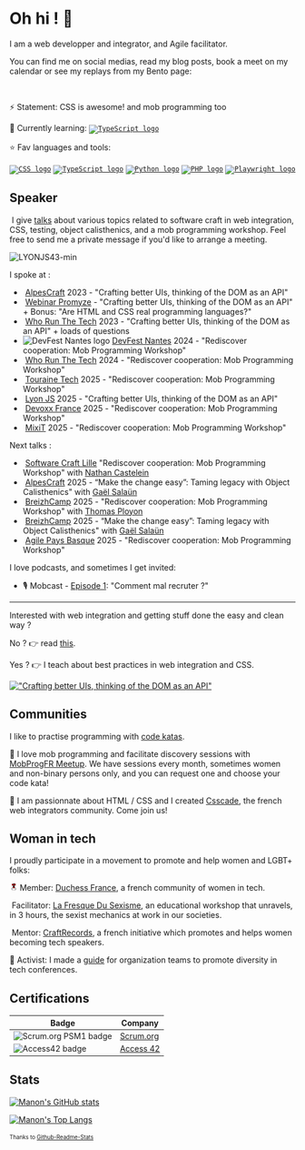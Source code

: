# Oh hi ! 👋

I am a web developper and integrator, and Agile facilitator.

You can find me on social medias, read my blog posts, book a meet on my calendar or see my replays from my Bento page:

<a href="https://bento.me/manoncarbonnel" target="_blank"><img width="25px" src="https://cdn.prod.website-files.com/6335b33630f88833a92915fc/63e501246a370e0d4462f2ed_herologo.png" alt="" /></a> 

⚡ Statement: CSS is awesome! and mob programming too

🌱 Currently learning: <a href="https://www.typescriptlang.org/"><code><img width="18px" src="https://upload.wikimedia.org/wikipedia/commons/thumb/4/4c/Typescript_logo_2020.svg/2048px-Typescript_logo_2020.svg.png" alt="TypeScript logo"/></code></a>

⭐️ Fav languages and tools:

<a href="https://developer.mozilla.org/en-US/docs/Web/CSS"><code><img width="18px" src="https://upload.wikimedia.org/wikipedia/commons/thumb/d/d5/CSS3_logo_and_wordmark.svg/1200px-CSS3_logo_and_wordmark.svg.png" alt="CSS logo"/></code></a> <a href="https://www.typescriptlang.org/"><code><img width="18px" src="https://upload.wikimedia.org/wikipedia/commons/thumb/4/4c/Typescript_logo_2020.svg/2048px-Typescript_logo_2020.svg.png" alt="TypeScript logo"/></code></a> <a href="https://www.python.org/"><code><img width="18px" src="https://upload.wikimedia.org/wikipedia/commons/thumb/c/c3/Python-logo-notext.svg/1200px-Python-logo-notext.svg.png" alt="Python logo"/></code></a> <a href="https://www.php.net/"><code><img width="18px" src="https://upload.wikimedia.org/wikipedia/commons/thumb/2/27/PHP-logo.svg/2560px-PHP-logo.svg.png" alt="PHP logo"/></code></a> <a href="https://playwright.dev/"><code><img width="18px" src="https://playwright.dev/img/playwright-logo.svg" alt="Playwright logo"/></code></a>

## Speaker

<img width="14px" src="https://d1fdloi71mui9q.cloudfront.net/9L67stmTvm9DSEGUPh3I_sessionize.png" alt=""/> I give [talks](https://sessionize.com/manon-carbonnel/) about various topics related to software craft in web integration, CSS, testing, object calisthenics, and a mob programming workshop. Feel free to send me a private message if you'd like to arrange a meeting.

![LYONJS43-min](https://github.com/user-attachments/assets/d06fbf9c-7400-4e03-ac09-dbaf02fd8b42)

I spoke at :

* <img width="14px" src="https://d1fdloi71mui9q.cloudfront.net/V3odxu6iRcCdZoNqUvT1_alpescraft.png" alt=""/> [AlpesCraft](https://youtu.be/rzPwyMVVAQI) 2023 - "Crafting better UIs, thinking of the DOM as an API"
* <img width="14px" src="https://d1fdloi71mui9q.cloudfront.net/RVSqur9xQ4SPVRR2jua0_promyze.png" alt=""/> [Webinar Promyze](https://youtu.be/_0-ZyuY0xdA) - "Crafting better UIs, thinking of the DOM as an API" + Bonus: "Are HTML and CSS real programming languages?"
* <img width="14px" src="https://whorunthetech.com/wp-content/uploads/2023/05/who-run-the-tech-logo-V2-1.png" alt=""/> [Who Run The Tech](https://youtu.be/ufdjnMGGYbk?si=5thhWGxtMhUSCrAM) 2023 - "Crafting better UIs, thinking of the DOM as an API" + loads of questions
* <img width="14px" src="https://devfest2024.gdgnantes.com/images/logo-long.svg" alt="DevFest Nantes logo"/> [DevFest Nantes](https://devfest2024.gdgnantes.com/sessions/redecouvrir_la_cooperation___atelier_de_mob_programming/) 2024 - "Rediscover cooperation: Mob Programming Workshop"
* <img width="14px" src="http://whorunthetech.com/wp-content/uploads/2023/05/who-run-the-tech-icone-V1.png" alt=""/> [Who Run The Tech](https://whorunthetech.com/) 2024 - "Rediscover cooperation: Mob Programming Workshop"
* <img width="14px" src="https://touraine.tech/_nuxt/img/logo.97c6093.svg" alt=""/> [Touraine Tech](https://touraine.tech/) 2025 - "Rediscover cooperation: Mob Programming Workshop"
* <img width="14px" src="https://www.lyonjs.org/android-chrome-512x512.png" alt=""/> [Lyon JS](https://youtu.be/jZGWoGgeeJ0?si=g7jel7k4TzZlc6W-) 2025 - "Crafting better UIs, thinking of the DOM as an API"
* <img width="14px" src="https://www.devoxx.fr/wp-content/uploads/2023/10/devoxxfrance.svg" alt=""/> [Devoxx France](https://www.devoxx.fr/) 2025 - "Rediscover cooperation: Mob Programming Workshop"
* <img width="14px" src="https://mixitconf.org/images/png/fbpreview.png" alt=""/> [MixiT](https://mixitconf.org/) 2025 - "Rediscover cooperation: Mob Programming Workshop"

Next talks :
* <img width="14px" src="https://encrypted-tbn0.gstatic.com/images?q=tbn:ANd9GcR0t2749W45Dk5Ap4Qznd5sxv5zMbRqvMkuXg" alt=""/> [Software Craft Lille](https://www.meetup.com/software-craftsmanship-lille/events/307437811) "Rediscover cooperation: Mob Programming Workshop" with [Nathan Castelein](https://www.linkedin.com/in/nathancastelein/)
* <img width="14px" src="https://d1fdloi71mui9q.cloudfront.net/V3odxu6iRcCdZoNqUvT1_alpescraft.png" alt=""/> [AlpesCraft](https://www.alpescraft.fr/) 2025 - “Make the change easy”: Taming legacy with Object Calisthenics" with [Gaël Salaün]([https://github.com/gsalaun1](https://www.linkedin.com/in/gael-salaun/))
* <img width="14px" src="https://encrypted-tbn0.gstatic.com/images?q=tbn:ANd9GcTKFa-AjrpvuzoVViNLMj-StPDwo6R3HSl4HA&s" alt=""/> [BreizhCamp](https://www.breizhcamp.org/) 2025 - "Rediscover cooperation: Mob Programming Workshop" with [Thomas Ployon](https://www.linkedin.com/in/thomas-ployon-8bb9a2176/)
* <img width="14px" src="https://encrypted-tbn0.gstatic.com/images?q=tbn:ANd9GcTKFa-AjrpvuzoVViNLMj-StPDwo6R3HSl4HA&s" alt=""/> [BreizhCamp](https://www.breizhcamp.org/) 2025 - “Make the change easy”: Taming legacy with Object Calisthenics" with [Gaël Salaün]([https://github.com/gsalaun1](https://www.linkedin.com/in/gael-salaun/))
* <img width="14px" src="https://agile-paysbasque.fr/favicon-144.png" alt=""/> [Agile Pays Basque](https://agile-paysbasque.fr/) 2025 - "Rediscover cooperation: Mob Programming Workshop"

I love podcasts, and sometimes I get invited:
* 🎙️ Mobcast - [Episode 1](https://open.spotify.com/episode/5fkTzolcV8q0uPQ15tf9E0?si=9be9e3c2db5b44ec): "Comment mal recruter ?"

***

Interested with web integration and getting stuff done the easy and clean way ?

No ? 👉 read [this](https://medium.com/@manon.carbonnel/why-dont-developers-like-css-947a1b2ecaaf).

Yes ? 👉 I teach about best practices in web integration and CSS.

[!["Crafting better UIs, thinking of the DOM as an API"](https://img.youtube.com/vi/jZGWoGgeeJ0/0.jpg)](https://www.youtube.com/watch?v=jZGWoGgeeJ0)

## Communities

I like to practise programming with [code katas](https://github.com/manoncarbonnel?tab=repositories&q=kata).

🐙 I love mob programming and facilitate discovery sessions with [MobProgFR Meetup](https://linktr.ee/mobprogfr). We have sessions every month, sometimes women and non-binary persons only, and you can request one and choose your code kata!

🌊 I am passionnate about HTML / CSS and I created [Csscade](https://github.com/Csscade), the french web integrators community. Come join us!

## Woman in tech

I proudly participate in a movement to promote and help women and LGBT+ folks:

<img width="14px" src="https://github.com/DuchessFrance/duchessfr/blob/master/communication/Logo%20Worldwide/duchess_200x200pt_nobg.png?raw=true" alt=""/> Member: [Duchess France](http://www.duchess-france.fr/), a french community of women in tech.

<img width="14px" src="https://media.licdn.com/dms/image/C4E0BAQF90_Jhto4x8g/company-logo_200_200/0/1663758297626?e=2147483647&v=beta&t=dP8fs6t31RyzFTzJSWhhEdr3Ec4mAE5HhHjJ2wDY3w0" alt=""/> Facilitator: [La Fresque Du Sexisme](https://fresque-du-sexisme.org/), an educational workshop that unravels, in 3 hours, the sexist mechanics at work in our societies.

<img width="14px" src="https://www.notion.so/image/https%3A%2F%2Fs3-us-west-2.amazonaws.com%2Fsecure.notion-static.com%2F27107bb5-5f64-423a-ad04-cd06e63a99d7%2Flogo.svg?table=block&id=778d46f8-46df-4486-b951-e03c9e0897cf&cache=v2" alt=""/> Mentor: [CraftRecords](https://craftsrecords.org/), a french initiative which promotes and helps women becoming tech speakers.

📖 Activist: I made a [guide](https://medium.com/@manon.carbonnel/favoriser-la-mixit%C3%A9-dans-les-conf%C3%A9rences-tech-un-guide-introduction-478ade9e96b3) for organization teams to promote diversity in tech conferences.

## Certifications

| Badge | Company |
| -------- | ------- |
| <img width="50px" alt="Scrum.org PSM1 badge" src="https://static.scrum.org/web/badges/badge-psmi.svg"/>  | [Scrum.org](https://www.scrum.org/user/706587)    |
|  <img width="50px" alt="Access42 badge" src="https://media.licdn.com/dms/image/v2/C560BAQHqUiQJG_7UfA/company-logo_200_200/company-logo_200_200/0/1631311811891?e=2147483647&v=beta&t=ezx65WXBq7yS2l0Vzvv5YJDYCnud3EAAOjTr1k6mDfU"/> | [Access 42](https://certificate.bcdiploma.com/check/23ABCCCDE68ED3A512A42FD13C91F12825787809E985B26D0AC8BD00EE644A19amZ6QXMwbXFxUDRQV2gwNEFVMDhsYjMrSmVrS1VlVmlyUUpOZVhJMU0xQ0NnYXFU)     |

## Stats

[![Manon's GitHub stats](https://github-readme-stats.vercel.app/api?username=manoncarbonnel&show_icons=true&theme=dark)](https://github.com/anuraghazra/github-readme-stats)

[![Manon's Top Langs](https://github-readme-stats.vercel.app/api/top-langs/?username=manoncarbonnel&layout=compact&theme=dark)](https://github.com/anuraghazra/github-readme-stats)

<sub><sup>Thanks to [Github-Readme-Stats](https://github.com/anuraghazra/github-readme-stats)</sup></sub>

<!--
**manoncarbonnel/manoncarbonnel** is a ✨ _special_ ✨ repository because its `README.md` (this file) appears on your GitHub profile.

Here are some ideas to get you started:

- 🔭 I’m currently working on ...
- 🌱 I’m currently learning ...
- 👯 I’m looking to collaborate on ...
- 🤔 I’m looking for help with ...
- 💬 Ask me about ...
- 📫 How to reach me: ...
- 😄 Pronouns: ...
- ⚡ Fun fact: ...
-->
